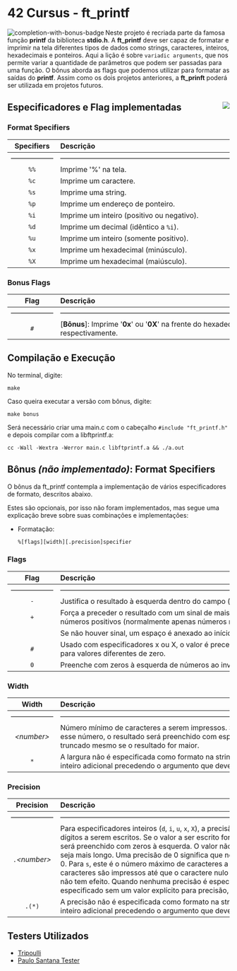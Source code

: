 # 42 Cursus - ft_printf

<img src="https://game.42sp.org.br/static/assets/achievements/ft_printfm.png" alt="completion-with-bonus-badge" align="left">

Neste projeto é recriada parte da famosa função **printf** da biblioteca **stdio.h**. A **ft_printf** deve ser capaz de formatar e imprimir na tela diferentes tipos de dados como strings, caracteres, inteiros, hexadecimais e ponteiros. Aqui a lição é sobre `variadic arguments`, que nos permite variar a quantidade de parâmetros que podem ser passadas para uma função. O bônus aborda as flags que podemos utilizar para formatar as saídas do **printf**. Assim como os dois projetos anteriores, a **ft_prinft** poderá ser utilizada em projetos futuros.

## Especificadores e Flag implementadas <img src="https://img.shields.io/badge/GRADE-102%2F100-green" align="right">

### Format Specifiers

| Specifiers | Descrição |
|:---:|:---|
|——————|———————————————————————————————————————————|
| `%%` | Imprime '%' na tela. |
| `%c` | Imprime um caractere. |
| `%s` | Imprime uma string. |
| `%p` | Imprime um endereço de ponteiro. |
| `%i` | Imprime um inteiro (positivo ou negativo). |
| `%d` | Imprime um decimal (idêntico a `%i`). |
| `%u` | Imprime um inteiro (somente positivo). |
| `%x` | Imprime um hexadecimal (minúsculo). |
| `%X` | Imprime um hexadecimal (maiúsculo). |

### Bonus Flags

| Flag | Descrição |
|:---:|:---|
|——————|———————————————————————————————————————————|
| `#` | \[**Bônus**]: Imprime '**0x**' ou '**0X**' na frente do hexadecimal quando usado com `%x` ou  `%X`, respectivamente. |

## Compilação e Execução

No terminal, digite:

```
make
```

Caso queira executar a versão com bônus, digite:

```
make bonus
```

Será necessário criar uma main.c com o cabeçalho `#include "ft_printf.h"` e depois compilar com a libftprintf.a:

```
cc -Wall -Wextra -Werror main.c libftprintf.a && ./a.out
```

## Bônus *(não implementado)*: Format Specifiers

O bônus da ft_printf contempla a implementação de vários especificadores de formato, descritos abaixo.

Estes são opcionais, por isso não foram implementados, mas segue uma explicação breve sobre suas combinações e implementações:

- Formatação:

	```
	%[flags][width][.precision]specifier
	```

### Flags

| Flag | Descrição |
|:---:|:---|
|——————|———————————————————————————————————————————|
| `-` | Justifica o resultado à esquerda dentro do campo (é justificado à direita por padrão). |
| `+` | Força a preceder o resultado com um sinal de mais ou menos (+ ou -), mesmo para números positivos (normalmente apenas números negativos são precedidos por um sinal). |
| ` ` | Se não houver sinal, um espaço é anexado ao início do resultado. |
| `#` | Usado com especificadores x ou X, o valor é precedido por 0x ou 0X, respectivamente, para valores diferentes de zero. |
| `0` | Preenche com zeros à esquerda de números ao invés de espaços. |

### Width

| Width | Descrição |
|:---:|:---|
|——————|———————————————————————————————————————————|
| *\<number>* | Número mínimo de caracteres a serem impressos. Se o valor a ser impresso for menor que esse número, o resultado será preenchido com espaços em branco. O valor não é truncado mesmo se o resultado for maior. |
| `*` | A largura não é especificada como formato na string, mas como um argumento de valor inteiro adicional precedendo o argumento que deve ser formatado. |

### Precision

| Precision | Descrição |
|:---:|:---|
|——————|———————————————————————————————————————————|
| `.`*\<number>* | Para especificadores inteiros (`d`, `i`, `u`, `x`, `X`), a precisão especifica o número mínimo de dígitos a serem escritos. Se o valor a ser escrito for menor que esse número, o resultado será preenchido com zeros à esquerda. O valor não é truncado, mesmo que o resultado seja mais longo. Uma precisão de 0 significa que nenhum caractere é escrito para o valor 0. Para `s`, este é o número máximo de caracteres a serem impressos (por padrão, todos os caracteres são impressos até que o caractere nulo final seja encontrado). Para o tipo `c`, não tem efeito. Quando nenhuma precisão é especificada, o padrão é 1. Se o período for especificado sem um valor explícito para precisão, 0 será assumido. |
| `.(*)` | A precisão não é especificada como formato na string, mas como um argumento de valor inteiro adicional precedendo o argumento que deve ser formatado. |

## Testers Utilizados

- [Tripoulli](https://github.com/Tripouille/printfTester)
- [Paulo Santana Tester](https://github.com/paulo-santana/ft_printf_tester)
